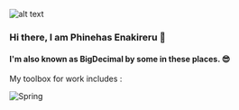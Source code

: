 ![alt text](https://github.com/Phinehas-1/Phinehas-1/blob/bigdecimal_social.png?raw=true)

### Hi there, I am Phinehas Enakireru 👋

#### I'm also known as BigDecimal by some in these places. 😎

My toolbox for work includes :

![Spring](https://img.shields.io/badge/spring-%236DB33F.svg?style=plastic&logo=spring&logoColor=white)

